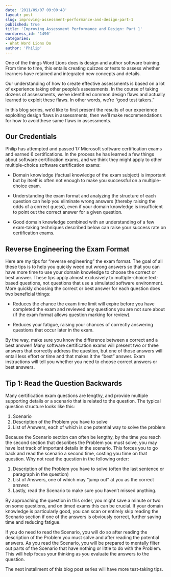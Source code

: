 ```yaml
---
date: '2011/09/07 09:00:48'
layout: post
slug: improving-assessment-performance-and-design-part-1
published: true
title: 'Improving Assessment Performance and Design: Part 1'
wordpress_id: '1490'
categories:
- What Word Lions Do
author: 'Philip'
---
```


One of the things Word Lions does is design and author software training. From time to time, this entails creating quizzes or tests to assess whether learners have retained and integrated new concepts and details.

Our understanding of how to create effective assessments is based on a lot of experience taking other people’s assessments. In the course of taking dozens of assessments, we’ve identified common design flaws and actually learned to exploit these flaws. In other words, we’re “good test takers.”

In this blog series, we’d like to first present the results of our experience exploiting design flaws in assessments, then we’ll make recommendations for how to avoidthese same flaws in assessments.


## Our Credentials


Philip has attempted and passed 17 Microsoft software certification exams and earned 6 certifications. In the process he has learned a few things about software certification exams, and we think they might apply to other multiple-choice software certification exams:



	
* Domain knowledge (factual knowledge of the exam subject) is important but by itself is often not enough to make you successful on a multiple-choice exam.

	
* Understanding the exam format and analyzing the structure of each question can help you eliminate wrong answers (thereby raising the odds of a correct guess), even if your domain knowledge is insufficient to point out the correct answer for a given question.

	
* Good domain knowledge combined with an understanding of a few exam-taking techniques described below can raise your success rate on certification exams.




## Reverse Engineering the Exam Format


Here are my tips for “reverse engineering” the exam format. The goal of all these tips is to help you quickly weed out wrong answers so that you can have more time to use your domain knowledge to choose the correct or best answer. These tips apply almost exclusively to multiple-choice text-based questions, not questions that use a simulated software environment. More quickly choosing the correct or best answer for each question does two beneficial things:



	
* Reduces the chance the exam time limit will expire before you have completed the exam and reviewed any questions you are not sure about (if the exam format allows question marking for review).

	
* Reduces your fatigue, raising your chances of correctly answering questions that occur later in the exam.


By the way, make sure you know the difference between a correct and a best answer! Many software certification exams will present two or three answers that correctly address the question, but one of those answers will entail less effort or time and that makes it the “best” answer. Exam instructions will tell you whether you need to choose correct answers or best answers.


## Tip 1: Read the Question Backwards


Many certification exam questions are lengthy, and provide multiple supporting details or a scenario that is related to the question. The typical question structure looks like this:

1. Scenario
2. Description of the Problem you have to solve
3. List of Answers, each of which is one potential way to solve the problem


Because the Scenario section can often be lengthy, by the time you reach the second section that describes the Problem you must solve, you may have lost track of important details in the scenario. This forces you to go back and read the scenario a second time, costing you time on that question. Why not read the question in the following order:

	
 1. Description of the Problem you have to solve (often the last sentence or paragraph in the question)
 2. List of Answers, one of which may “jump out” at you as the correct answer.
 3. Lastly, read the Scenario to make sure you haven’t missed anything.

By approaching the question in this order, you might save a minute or two on some questions, and on timed exams this can be crucial. If your domain knowledge is particularly good, you can scan or entirely skip reading the Scenario section if one of the answers is obviously correct, further saving time and reducing fatigue.

If you do need to read the Scenario, you will do so after reading the description of the Problem you must solve and after reading the potential answers. As you read the Scenario, you will be prepared to mentally filter out parts of the Scenario that have nothing or little to do with the Problem. This will help focus your thinking as you evaluate the answers to the question.

The next installment of this blog post series will have more test-taking tips.
